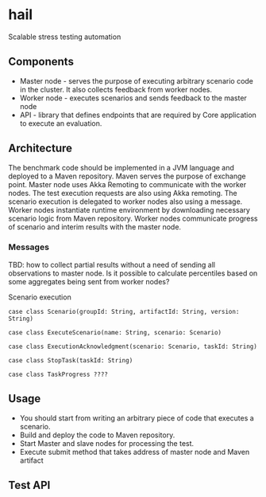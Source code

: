 # hail
Scalable stress testing automation

## Components

* Master node - serves the purpose of executing arbitrary scenario code in the cluster. It also collects feedback from worker nodes.
* Worker node - executes scenarios and sends feedback to the master node
* API - library that defines endpoints that are required by Core application to execute an evaluation.

## Architecture

The benchmark code should be implemented in a JVM language and deployed to a Maven repository. Maven serves the purpose
of exchange point.
Master node uses Akka Remoting to communicate with the worker nodes.
The test execution requests are also using Akka remoting.
The scenario execution is delegated to worker nodes also using a message.
Worker nodes instantiate runtime environment by downloading necessary scenario logic from Maven repository.
Worker nodes communicate progress of scenario and interim results with the master node.

### Messages

TBD: how to collect partial results without a need of sending all observations to master node.
Is it possible to calculate percentiles based on some aggregates being sent from worker nodes?



Scenario execution
```
case class Scenario(groupId: String, artifactId: String, version: String)

case class ExecuteScenario(name: String, scenario: Scenario)

case class ExecutionAcknowledgment(scenario: Scenario, taskId: String)

case class StopTask(taskId: String)

case class TaskProgress ????
```

## Usage

* You should start from writing an arbitrary piece of code that executes a scenario.
* Build and deploy the code to Maven repository.
* Start Master and slave nodes for processing the test.
* Execute submit method that takes address of master node and Maven artifact

## Test API

